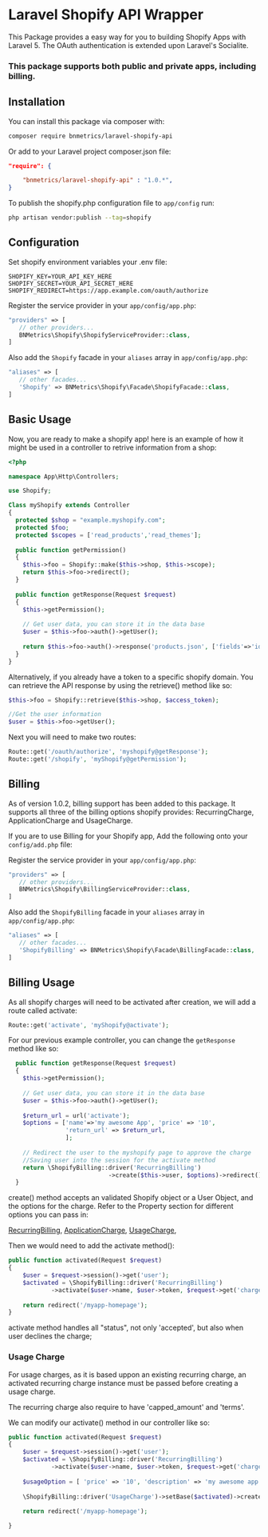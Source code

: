 # Laravel Shopify API Wrapper
This Package provides a easy way for you to building Shopify Apps with Laravel 5. The OAuth authentication is extended upon Laravel's Socialite.

### This package supports both public and private apps, including billing.
 
## Installation

You can install this package via composer with:

```bash
composer require bnmetrics/laravel-shopify-api

```
Or add to your Laravel project composer.json file:

```json
"require": {

    "bnmetrics/laravel-shopify-api" : "1.0.*",
}
```
To publish the shopify.php configuration file to `app/config` run:
```bash
php artisan vendor:publish --tag=shopify
```

## Configuration

Set shopify environment variables your .env file:
```env
SHOPIFY_KEY=YOUR_API_KEY_HERE
SHOPIFY_SECRET=YOUR_API_SECRET_HERE
SHOPIFY_REDIRECT=https://app.example.com/oauth/authorize
```

Register the service provider in your `app/config/app.php`:

```php
"providers" => [
   // other providers...
   BNMetrics\Shopify\ShopifyServiceProvider::class,
]
```
Also add the `Shopify` facade in your `aliases` array in `app/config/app.php`:

```php
"aliases" => [
   // other facades...
   'Shopify' => BNMetrics\Shopify\Facade\ShopifyFacade::class,
] 
```

## Basic Usage
Now, you are ready to make a shopify app! here is an example of how it might be used in a controller to retrive information from a shop:
```php
<?php

namespace App\Http\Controllers;

use Shopify;

Class myShopify extends Controller
{
  protected $shop = "example.myshopify.com";
  protected $foo;
  protected $scopes = ['read_products','read_themes'];
  
  public function getPermission()
  {
    $this->foo = Shopify::make($this->shop, $this->scope);
    return $this->foo->redirect();
  }
  
  public function getResponse(Request $request)
  {
    $this->getPermission();
    
    // Get user data, you can store it in the data base
    $user = $this->foo->auth()->getUser();
    
    return $this->foo->auth()->response('products.json', ['fields'=>'id,images,title']);
  }
}
```

Alternatively, if you already have a token to a specific shopify domain.
You can retrieve the API response by using the retrieve() method like so:
```php
$this->foo = Shopify::retrieve($this->shop, $access_token);

//Get the user information
$user = $this->foo->getUser();
```


Next you will need to make two routes:
```php
Route::get('/oauth/authorize', 'myshopify@getResponse');
Route::get('/shopify', 'myShopify@getPermission');
```

## Billing
As of version 1.0.2, billing support has been added to this package. It supports all three of the billing options shopify provides:
RecurringCharge, ApplicationCharge and UsageCharge.


If you are to use Billing for your Shopify app, Add the following onto your ``config/add.php`` file:

Register the service provider in your `app/config/app.php`:

```php
"providers" => [
   // other providers...
   BNMetrics\Shopify\BillingServiceProvider::class,
]
```
Also add the `ShopifyBilling` facade in your `aliases` array in `app/config/app.php`:

```php
"aliases" => [
   // other facades...
   'ShopifyBilling' => BNMetrics\Shopify\Facade\BillingFacade::class,
] 
```

## Billing Usage
As all shopify charges will need to be activated after creation, we will add a route called activate:
```php
Route::get('activate', 'myShopify@activate');
```

For our previous example controller, you can change the ``getResponse`` method like so:
```php
  public function getResponse(Request $request)
  {
    $this->getPermission();
    
    // Get user data, you can store it in the data base
    $user = $this->foo->auth()->getUser();
    
    $return_url = url('activate');
    $options = ['name'=>'my awesome App', 'price' => '10',
                'return_url' => $return_url,
                ];
    
    // Redirect the user to the myshopify page to approve the charge
    //Saving user into the session for the activate method
    return \ShopifyBilling::driver('RecurringBilling')
                            ->create($this->user, $options)->redirect()->with('user', $this->user);      
  }
```
create() method accepts an validated Shopify object or a User Object, and the options for the charge.
Refer to the Property section for different options you can pass in:

[RecurringBilling](https://help.shopify.com/api/reference/recurringapplicationcharge),
[ApplicationCharge](https://help.shopify.com/api/reference/applicationcharge),
[UsageCharge](https://help.shopify.com/api/reference/usagecharge),

Then we would need to add the activate method():
```php
public function activated(Request $request)
{
    $user = $request->session()->get('user');
    $activated = \ShopifyBilling::driver('RecurringBilling')
            ->activate($user->name, $user->token, $request->get('charge_id'));
    
    return redirect('/myapp-homepage');
}
```
activate method handles all "status", not only 'accepted', but also when user declines the charge;

### Usage Charge
For usage charges, as it is based uppon an existing recurring charge, an activated recurring charge instance must be passed before creating a usage charge.

The recurring charge also require to have 'capped_amount' and 'terms'.

We can modify our activate() method in our controller like so:
```php
public function activated(Request $request)
{
    $user = $request->session()->get('user');
    $activated = \ShopifyBilling::driver('RecurringBilling')
            ->activate($user->name, $user->token, $request->get('charge_id'));
    
    $usageOption = [ 'price' => '10', 'description' => 'my awesome app description'];
    
    \ShopifyBilling::driver('UsageCharge')->setBase($activated)->create($user, $usageOption);
    
    return redirect('/myapp-homepage');

}
```




